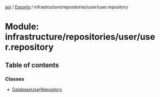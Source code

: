[api](../README.md) / [Exports](../modules.md) / infrastructure/repositories/user/user.repository

# Module: infrastructure/repositories/user/user.repository

## Table of contents

### Classes

- [DatabaseUserRepository](../classes/infrastructure_repositories_user_user_repository.DatabaseUserRepository.md)
